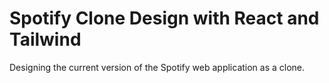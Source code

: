 # Spotify Clone Design with React and Tailwind

Designing the current version of the Spotify web application as a clone.